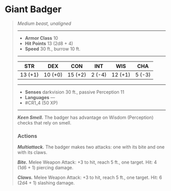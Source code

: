 # Giant Badger
>*Medium beast, unaligned*
>___
>- **Armor Class** 10
>- **Hit Points** 13 (2d8 + 4)
>- **Speed** 30 ft., burrow 10 ft.
>___
>|STR|DEX|CON|INT|WIS|CHA|
>|:---:|:---:|:---:|:---:|:---:|:---:|
>|13 (+1)|10 (+0)|15 (+2)|2 (-4)|12 (+1)|5 (-3)|
>___
>- **Senses** darkvision 30 ft., passive Perception 11
>- **Languages** —
>- #CR1_4 (50 XP)
>___
>***Keen Smell.*** The badger has advantage on Wisdom (Perception) checks that rely on smell.  
>
>### Actions
>***Multiattack.*** The badger makes two attacks: one with its bite and one with its claws.  
>
>***Bite.*** Melee Weapon Attack: +3 to hit, reach 5 ft., one target. Hit: 4 (1d6 + 1) piercing damage.  
>
>***Claws.*** Melee Weapon Attack: +3 to hit, reach 5 ft., one target. Hit: 6 (2d4 + 1) slashing damage.